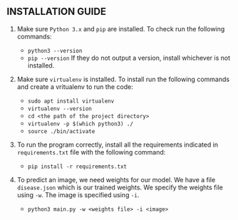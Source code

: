 ## INSTALLATION GUIDE

1. Make sure `Python 3.x` and `pip` are installed. To check run the following commands:
	* `python3 --version`
	* `pip --version`
    If they do not output a version, install whichever is not installed.

2. Make sure `virtualenv` is installed. To install run the following commands and create a vritualenv to run the code:
	* `sudo apt install virtualenv`
	* `virtualenv --version`
	* `cd <the path of the project directory>`
	* `virtualenv -p $(which python3) ./`
	* `source ./bin/activate`
3. To run the program correctly, install all the requirements indicated in `requirements.txt` file with the following command:
	* `pip install -r requirements.txt`
4. To predict an image, we need weights for our model. We have a file `disease.json` which is our trained weights. We specify the weights file using `-w`. The image is specified using `-i`.
	* `python3 main.py -w <weights file> -i <image>`
